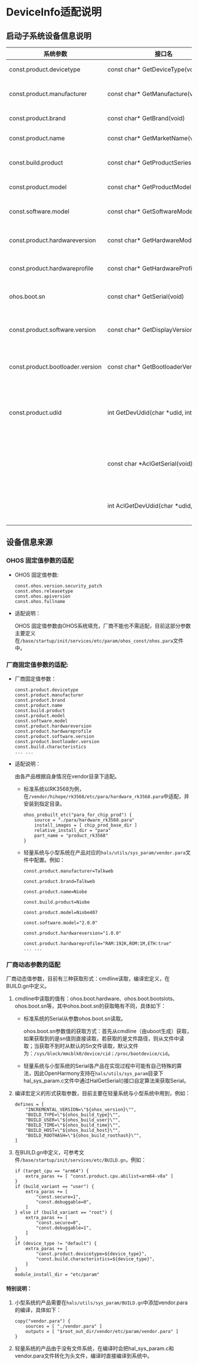# DeviceInfo适配说明

## 启动子系统设备信息说明

| 系统参数 | 接口名 | 描述 |
|----------|------- |------|
| const.product.devicetype | const&nbsp;char\*&nbsp;GetDeviceType(void) | 返回当前设备类型 |
| const.product.manufacturer | const&nbsp;char\*&nbsp;GetManufacture(void) | 返回当前设备生产厂家信息 |
| const.product.brand | const&nbsp;char\*&nbsp;GetBrand(void) | 返回当前设备品牌信息 |
| const.product.name | const&nbsp;char\*&nbsp;GetMarketName(void) | 返回当前设备传播名 |
| const.build.product | const&nbsp;char\*&nbsp;GetProductSeries(void) | 返回当前设备产品系列名 |
| const.product.model | const&nbsp;char\*&nbsp;GetProductModel(void) | 返回当前设备认证型号 |
| const.software.model | const&nbsp;char\*&nbsp;GetSoftwareModel(void) | 返回当前设备内部软件子型号 |
| const.product.hardwareversion | const&nbsp;char\*&nbsp;GetHardwareModel(void) | 返回当前设备硬件版本号 |
| const.product.hardwareprofile | const&nbsp;char\*&nbsp;GetHardwareProfile(void) | 返回当前设备硬件profile |
| ohos.boot.sn | const&nbsp;char\*&nbsp;GetSerial(void) | 返回当前设备序列号（SN号）|
| const.product.software.version | const&nbsp;char\*&nbsp;GetDisplayVersion(void) | 返回当前设备用户可见的软件版本号 |
| const.product.bootloader.version | const&nbsp;char\*&nbsp;GetBootloaderVersion(void) | 返回当前设备Bootloader版本号 |
| const.product.udid | int&nbsp;GetDevUdid(char&nbsp;\*udid,&nbsp;int&nbsp;size) | 获取设备udid（先通过参数获取，获取失败通过计算获取） |
| | const char *AclGetSerial(void); | 返回当前设备序列号（SN号）（带访问权限检查） |
| | int AclGetDevUdid(char *udid, int size); | 获取设备udid（带访问权限检查） |

## 设备信息来源

### OHOS 固定值参数的适配

- OHOS 固定值参数:

  ```
  const.ohos.version.security_patch
  const.ohos.releasetype
  const.ohos.apiversion
  const.ohos.fullname
  ```

- 适配说明：

  OHOS 固定值参数由OHOS系统填充，厂商不能也不需适配，目前这部分参数主要定义在`/base/startup/init/services/etc/param/ohos_const/ohos.para`文件中。

### 厂商固定值参数的适配:

- 厂商固定值参数：

  ```
  const.product.devicetype
  const.product.manufacturer
  const.product.brand
  const.product.name
  const.build.product
  const.product.model
  const.software.model
  const.product.hardwareversion
  const.product.hardwareprofile
  const.product.software.version
  const.product.bootloader.version
  const.build.characteristics
  ... ...

  ```


- 适配说明：

  由各产品根据自身情况在vendor目录下适配。

  - 标准系统以RK3568为例，在`/vendor/hihope/rk3568/etc/para/hardware_rk3568.para`中适配，并安装到指定目录。

    ```
    ohos_prebuilt_etc("para_for_chip_prod") {
        source = "./para/hardware_rk3568.para"
        install_images = [ chip_prod_base_dir ]
        relative_install_dir = "para"
        part_name = "product_rk3568"
    }
    ```

  - 轻量系统与小型系统在产品对应的`hals/utils/sys_param/vendor.para`文件中配置。例如：

    ```
    const.product.manufacturer=Talkweb

    const.product.brand=Talkweb

    const.product.name=Niobe

    const.build.product=Niobe

    const.product.model=Niobe407

    const.software.model="2.0.0"

    const.product.hardwareversion="1.0.0"

    const.product.hardwareprofile="RAM:192K,ROM:1M,ETH:true"
    ... ...
    ```

### 厂商动态参数的适配

厂商动态值参数，目前有三种获取形式：cmdline读取，编译宏定义，在BUILD.gn中定义。

1. cmdline中读取的值有：ohos.boot.hardware、ohos.boot.bootslots、ohos.boot.sn等，其中ohos.boot.sn的获取略有不同，具体如下：

   - 标准系统的Serial从参数ohos.boot.sn读取。
     
     ohos.boot.sn参数值的获取方式：首先从cmdline（由uboot生成）获取，如果获取到的是sn值则直接读取，若获取的是文件路径，则从文件中读取；当获取不到时从默认的Sn文件读取，默认文件为：`/sys/block/mmcblk0/device/cid；/proc/bootdevice/cid`。

   - 轻量系统与小型系统的Serial各产品在实现过程中可能有自己特殊的算法，因此OpenHarmony支持在`hals/utils/sys_param`目录下hal_sys_param.c文件中通过HalGetSerial()接口自定算法来获取Serial。

2. 编译宏定义的形式获取参数，目前主要在轻量系统与小型系统中用到，例如：

     ```
     defines = [
         "INCREMENTAL_VERSION=\"${ohos_version}\"",
         "BUILD_TYPE=\"${ohos_build_type}\"",
         "BUILD_USER=\"${ohos_build_user}\"",
         "BUILD_TIME=\"${ohos_build_time}\"",
         "BUILD_HOST=\"${ohos_build_host}\"",
         "BUILD_ROOTHASH=\"${ohos_build_roothash}\"",
     ]
     ```
3. 在BUILD.gn中定义，可参考文件`/base/startup/init/services/etc/BUILD.gn`，例如：

     ```
     if (target_cpu == "arm64") {
         extra_paras += [ "const.product.cpu.abilist=arm64-v8a" ]
     }
     if (build_variant == "user") {
         extra_paras += [
             "const.secure=1",
             "const.debuggable=0",
         ]
     } else if (build_variant == "root") {
         extra_paras += [
             "const.secure=0",
             "const.debuggable=1",
         ]
     }
     if (device_type != "default") {
         extra_paras += [
             "const.product.devicetype=${device_type}",
             "const.build.characteristics=${device_type}",
         ]
     }
     module_install_dir = "etc/param"
  
     ```
#### 特别说明：

1. 小型系统的产品需要在`hals/utils/sys_param/BUILD.gn`中添加vendor.para的编译，具体如下：

      ```
      copy("vendor.para") {
          sources = [ "./vendor.para" ]
          outputs = [ "$root_out_dir/vendor/etc/param/vendor.para" ]
      }
      ```

2. 轻量系统的产品由于没有文件系统，在编译时会把hal_sys_param.c和vendor.para文件转化为头文件，编译时直接编译到系统中。